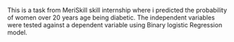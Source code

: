 This is a task from MeriSkill skill internship where i predicted the probability of women over 20 years age being diabetic.
The independent variables were tested against a dependent variable using Binary logistic Regression model.
